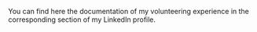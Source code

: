 You can find here the documentation of my volunteering experience in the corresponding section of my LinkedIn profile.
